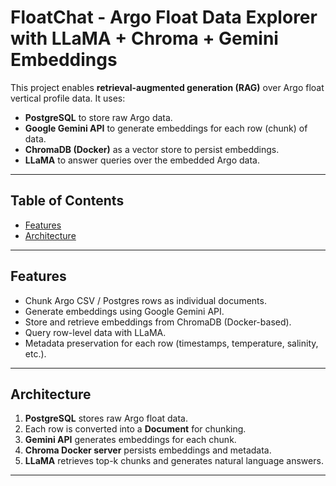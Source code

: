 # FloatChat - Argo Float Data Explorer with LLaMA + Chroma + Gemini Embeddings

This project enables **retrieval-augmented generation (RAG)** over Argo float vertical profile data. It uses:

- **PostgreSQL** to store raw Argo data.
- **Google Gemini API** to generate embeddings for each row (chunk) of data.
- **ChromaDB (Docker)** as a vector store to persist embeddings.
- **LLaMA** to answer queries over the embedded Argo data.

---

## Table of Contents

- [Features](#features)
- [Architecture](#architecture)

---

## Features

- Chunk Argo CSV / Postgres rows as individual documents.
- Generate embeddings using Google Gemini API.
- Store and retrieve embeddings from ChromaDB (Docker-based).
- Query row-level data with LLaMA.
- Metadata preservation for each row (timestamps, temperature, salinity, etc.).

---

## Architecture
1. **PostgreSQL** stores raw Argo float data.
2. Each row is converted into a **Document** for chunking.
3. **Gemini API** generates embeddings for each chunk.
4. **Chroma Docker server** persists embeddings and metadata.
5. **LLaMA** retrieves top-k chunks and generates natural language answers.

---
